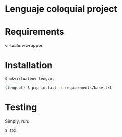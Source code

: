 # Lenguaje coloquial project

# Requirements

virtualenvwrapper

# Installation

```sh
$ mkvirtualenv lengcol

(lengcol) $ pip install -r requirements/base.txt
```

# Testing

Simply, run:

```sh
$ tox
```

